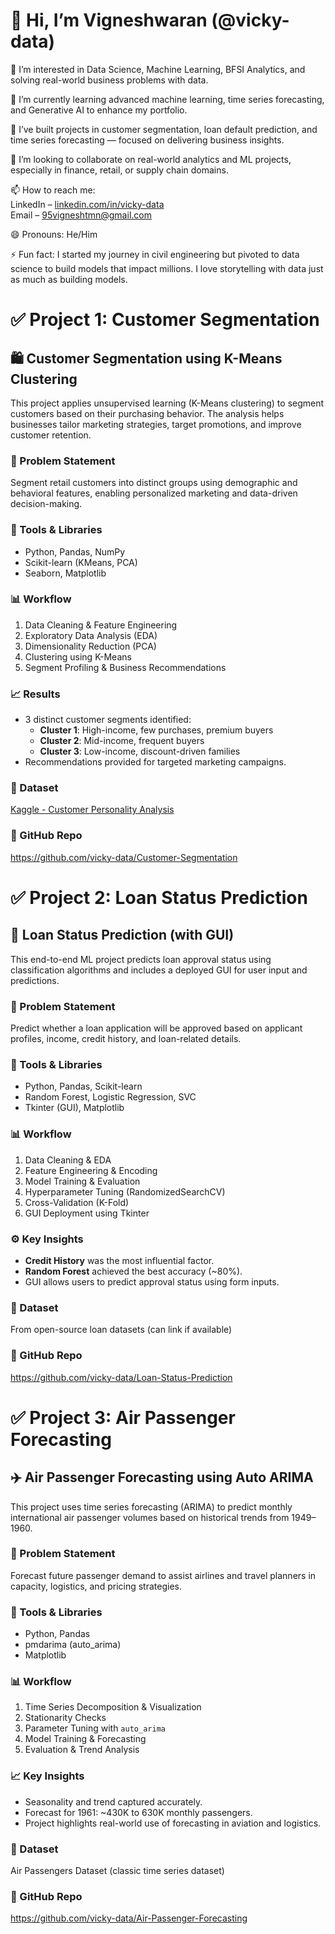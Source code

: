 # 👋 Hi, I’m Vigneshwaran (@vicky-data)

👀 I’m interested in Data Science, Machine Learning, BFSI Analytics, and solving real-world business problems with data.

🌱 I’m currently learning advanced machine learning, time series forecasting, and Generative AI to enhance my portfolio.

💼 I’ve built projects in customer segmentation, loan default prediction, and time series forecasting — focused on delivering business insights.

💞️ I’m looking to collaborate on real-world analytics and ML projects, especially in finance, retail, or supply chain domains.

📫 How to reach me:  
LinkedIn – [linkedin.com/in/vicky-data](https://www.linkedin.com/in/vicky-data)  
Email – 95vigneshtmn@gmail.com

😄 Pronouns: He/Him

⚡ Fun fact: I started my journey in civil engineering but pivoted to data science to build models that impact millions. I love storytelling with data just as much as building models.

<!---
vicky-data/vicky-data is a ✨ special ✨ repository because its `README.md` (this file) appears on your GitHub profile.
You can click the Preview link to take a look at your changes.
--->
# ✅ Project 1: Customer Segmentation

## 🛍️ Customer Segmentation using K-Means Clustering

This project applies unsupervised learning (K-Means clustering) to segment customers based on their purchasing behavior. The analysis helps businesses tailor marketing strategies, target promotions, and improve customer retention.

### 📌 Problem Statement
Segment retail customers into distinct groups using demographic and behavioral features, enabling personalized marketing and data-driven decision-making.

### 🧰 Tools & Libraries
- Python, Pandas, NumPy
- Scikit-learn (KMeans, PCA)
- Seaborn, Matplotlib

### 📊 Workflow
1. Data Cleaning & Feature Engineering
2. Exploratory Data Analysis (EDA)
3. Dimensionality Reduction (PCA)
4. Clustering using K-Means
5. Segment Profiling & Business Recommendations

### 📈 Results
- 3 distinct customer segments identified:
  - **Cluster 1**: High-income, few purchases, premium buyers
  - **Cluster 2**: Mid-income, frequent buyers
  - **Cluster 3**: Low-income, discount-driven families
- Recommendations provided for targeted marketing campaigns.

### 📎 Dataset
[Kaggle - Customer Personality Analysis](https://www.kaggle.com/imakash3011/customer-personality-analysis)

### 🔗 GitHub Repo
https://github.com/vicky-data/Customer-Segmentation

# ✅ Project 2: Loan Status Prediction

## 🏦 Loan Status Prediction (with GUI)

This end-to-end ML project predicts loan approval status using classification algorithms and includes a deployed GUI for user input and predictions.

### 📌 Problem Statement
Predict whether a loan application will be approved based on applicant profiles, income, credit history, and loan-related details.

### 🧰 Tools & Libraries
- Python, Pandas, Scikit-learn
- Random Forest, Logistic Regression, SVC
- Tkinter (GUI), Matplotlib

### 📊 Workflow
1. Data Cleaning & EDA
2. Feature Engineering & Encoding
3. Model Training & Evaluation
4. Hyperparameter Tuning (RandomizedSearchCV)
5. Cross-Validation (K-Fold)
6. GUI Deployment using Tkinter

### ⚙️ Key Insights
- **Credit History** was the most influential factor.
- **Random Forest** achieved the best accuracy (~80%).
- GUI allows users to predict approval status using form inputs.

### 📎 Dataset
From open-source loan datasets (can link if available)

### 🔗 GitHub Repo
https://github.com/vicky-data/Loan-Status-Prediction

# ✅ Project 3: Air Passenger Forecasting

## ✈️ Air Passenger Forecasting using Auto ARIMA

This project uses time series forecasting (ARIMA) to predict monthly international air passenger volumes based on historical trends from 1949–1960.

### 📌 Problem Statement
Forecast future passenger demand to assist airlines and travel planners in capacity, logistics, and pricing strategies.

### 🧰 Tools & Libraries
- Python, Pandas
- pmdarima (auto_arima)
- Matplotlib

### 📊 Workflow
1. Time Series Decomposition & Visualization
2. Stationarity Checks
3. Parameter Tuning with `auto_arima`
4. Model Training & Forecasting
5. Evaluation & Trend Analysis

### 📈 Key Insights
- Seasonality and trend captured accurately.
- Forecast for 1961: ~430K to 630K monthly passengers.
- Project highlights real-world use of forecasting in aviation and logistics.

### 📎 Dataset
Air Passengers Dataset (classic time series dataset)

### 🔗 GitHub Repo
https://github.com/vicky-data/Air-Passenger-Forecasting

